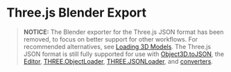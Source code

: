 # Three.js Blender Export

> **NOTICE:** The Blender exporter for the Three.js JSON format has been removed, to focus on better support for other workflows. For recommended alternatives, see [Loading 3D Models](https://threejs.org/docs/#manual/introduction/Loading-3D-models). The Three.js JSON format is still fully supported for use with [Object3D.toJSON](https://threejs.org/docs/#api/core/Object3D.toJSON), the [Editor](https://threejs.org/editor/), [THREE.ObjectLoader](https://threejs.org/docs/#api/loaders/ObjectLoader), [THREE.JSONLoader](https://threejs.org/docs/#api/loaders/JSONLoader), and [converters](https://github.com/mrdoob/three.js/tree/dev/utils/converters).
